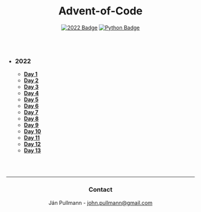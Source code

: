 <a name="readme-top"></a>

<div align = center>

# Advent-of-Code
[![2022 Badge]](#2022)
[![Python Badge]][Python]


<br><br>
</div>




- ### **2022** 
    - **[Day 1](https://github.com/JohnPullmann/Advent-of-Code/tree/main/2022/day01)**
    - **[Day 2](https://github.com/JohnPullmann/Advent-of-Code/tree/main/2022/day02)**
    - **[Day 3](https://github.com/JohnPullmann/Advent-of-Code/tree/main/2022/day03)**
    - **[Day 4](https://github.com/JohnPullmann/Advent-of-Code/tree/main/2022/day04)**
    - **[Day 5](https://github.com/JohnPullmann/Advent-of-Code/tree/main/2022/day05)**
    - **[Day 6](https://github.com/JohnPullmann/Advent-of-Code/tree/main/2022/day06)**
    - **[Day 7](https://github.com/JohnPullmann/Advent-of-Code/tree/main/2022/day07)**
    - **[Day 8](https://github.com/JohnPullmann/Advent-of-Code/tree/main/2022/day08)**
    - **[Day 9](https://github.com/JohnPullmann/Advent-of-Code/tree/main/2022/day09)**
    - **[Day 10](https://github.com/JohnPullmann/Advent-of-Code/tree/main/2022/day10)**
    - **[Day 11](https://github.com/JohnPullmann/Advent-of-Code/tree/main/2022/day11)**
    - **[Day 12](https://github.com/JohnPullmann/Advent-of-Code/tree/main/2022/day12)**
    - **[Day 13](https://github.com/JohnPullmann/Advent-of-Code/tree/main/2022/day13)**




<!-- CONTACT -->
<br><br>
<div align = center>

---

### **Contact**

Ján Pullmann - john.pullmann@gmail.com
</div>


<!-- LINKS -->
[2022 Badge]: https://img.shields.io/badge/2022-b02a2a?style=for-the-badge
[2022]: #2022

[Python Badge]: https://img.shields.io/badge/Python-3776ab?logo=python&logoColor=fff&style=for-the-badge
[Python]: https://www.python.org/
